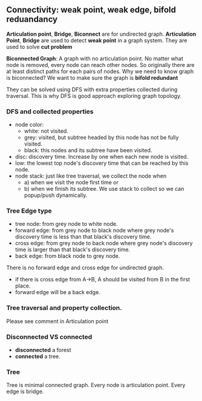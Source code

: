 ## Connectivity: weak point, weak edge, bifold reduandancy
**Articulation point**, **Bridge**, **Biconnect** are for undirected graph. 
**Articulation Point**, **Bridge** are used to detect **weak point** in a graph system. They are used to solve 
**cut problem**

**Biconnected Graph**: A graph with no articulation point. No matter what node is removed, every node can 
 reach other nodes. So originally there are at least distinct paths for each pairs of nodes. Why we need to
 know graph is biconnected? We want to make sure the graph is **bifold redundant**
  

They can be solved using DFS with extra properties collected during traversal. This is why DFS is good approach 
exploring graph topology.

### DFS and collected properties
+ node color: 
  + white: not visited.
  + grey: visited, but subtree headed by this node has not be fully visited. 
  + black: this nodes and its subtree have been visited.
+ disc: discovery time. Increase by one when each new node is visited.
+ low: the lowest top node's discovery time that can be reached by this node. 
+ node stack: just like tree traversal, we collect the node when
   + a) when we visit the node first time or 
   + b) when we finish its subtree.
   We use stack to collect so we can popup/push dynamically.

### Tree Edge type
+ tree node: from grey node to white node.
+ forward edge: from grey node to black node where grey node's discovery time is less than that black's discovery time.
+ cross edge: from grey node to back node where grey node's discovery time is larger than that black's discovery time.
+ back edge: from black node to grey node. 

There is no forward edge and cross edge for undirected graph. 
+ if there is cross edge from A->B, A should be visited from B in the first place.
+ forward edge will be a back edge.

### Tree traversal and property collection.
 Please see comment in Articulation point
 
 
### Disconnected VS connected
+ **disconnected** a forest
+ **connected** a tree.

### Tree 
Tree is minimal connected graph. Every node is articulation point. Every edge is bridge.
